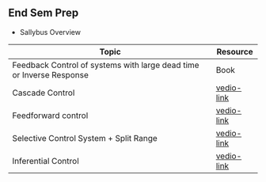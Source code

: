 ## End Sem Prep
- Sallybus Overview

| Topic | Resource |
|-------|----------|
|Feedback Control of systems with large dead time or Inverse Response|Book|
|Cascade Control | [vedio-link](https://unacademy.com/lesson/l94-cascade-control-system/F44VMC6R) |
|Feedforward control| [vedio-link](https://unacademy.com/lesson/l97-feedforward-control-system/FYKBTBMA) | 
|Selective Control System + Split Range | [vedio-link](https://www.youtube.com/watch?v=vG3mT1sEfO0)|
|Inferential Control | [vedio-link](https://www.youtube.com/watch?v=88G1ZJh5P7o)|
